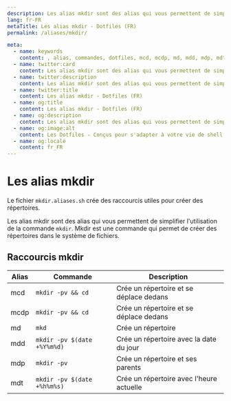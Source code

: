 ```yaml
---
description: Les alias mkdir sont des alias qui vous permettent de simplifier l'utilisation de la commande mkdir. Mkdir est une commande qui permet de créer des répertoires dans le système de fichiers.
lang: fr-FR
metaTitle: Les alias mkdir - Dotfiles (FR)
permalink: /aliases/mkdir/

meta:
  - name: keywords
    content: , alias, commandes, dotfiles, mcd, mcdp, md, mdd, mdp, mdt, mkdir, shell
  - name: twitter:card
    content: Les alias mkdir sont des alias qui vous permettent de simplifier l'utilisation de la commande mkdir. Mkdir est une commande qui permet de créer des répertoires dans le système de fichiers.
  - name: twitter:description
    content: Les alias mkdir sont des alias qui vous permettent de simplifier l'utilisation de la commande mkdir. Mkdir est une commande qui permet de créer des répertoires dans le système de fichiers.
  - name: twitter:title
    content: Les alias mkdir - Dotfiles (FR)
  - name: og:title
    content: Les alias mkdir - Dotfiles (FR)
  - name: og:description
    content: Les alias mkdir sont des alias qui vous permettent de simplifier l'utilisation de la commande mkdir. Mkdir est une commande qui permet de créer des répertoires dans le système de fichiers.
  - name: og:image:alt
    content: Les Dotfiles - Conçus pour s'adapter à votre vie de shell
  - name: og:locale
    content: fr_FR
---
```


# Les alias mkdir

Le fichier `mkdir.aliases.sh` crée des raccourcis utiles pour créer des
répertoires.

Les alias mkdir sont des alias qui vous permettent de simplifier l'utilisation
de la commande `mkdir`. Mkdir est une commande qui permet de créer des répertoires
dans le système de fichiers.

## Raccourcis mkdir

| Alias | Commande | Description |
| ----- | ----- | ----- |
| mcd | `mkdir -pv && cd` | Crée un répertoire et se déplace dedans |
| mcdp | `mkdir -pv && cd` | Crée un répertoire et se déplace dedans |
| md | `mkd` | Crée un répertoire |
| mdd | `mkdir -pv $(date +%Y%m%d)` | Crée un répertoire avec la date du jour |
| mdp | `mkdir -pv` | Crée un répertoire et ses parents |
| mdt | `mkdir -pv $(date +%h%m%s)` | Crée un répertoire avec l'heure actuelle |
